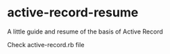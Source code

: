 # active-record-resume
A little guide and resume of the basis of Active Record

Check active-record.rb file
